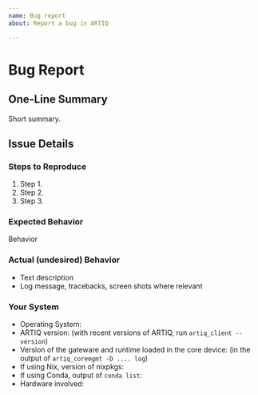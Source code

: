 ```yaml
---
name: Bug report
about: Report a bug in ARTIQ    

---
```


<!-- Above are non-Markdown tags for Github auto-prompting issue type. Template based on pylint: https://raw.githubusercontent.com/PyCQA/pylint/master/.github/ISSUE_TEMPLATE/ -->

# Bug Report

<!-- Thanks for reporting a bug report to ARTIQ! You can also discuss issues and ask questions on IRC (the [#m-labs channel on freenode](https://webchat.freenode.net/?channels=m-labs) or on the [ARTIQ mailing list](https://ssl.serverraum.org/lists/listinfo/artiq). Please check Github/those forums to avoid posting a repeat issue.  

Context helps us fix issues faster, so please include the following when relevant:
-->

## One-Line Summary

Short summary.

## Issue Details

### Steps to Reproduce

1. Step 1.
2. Step 2.
3. Step 3.

### Expected Behavior

Behavior

### Actual (undesired) Behavior

* Text description
* Log message, tracebacks, screen shots where relevant

### Your System

* Operating System:
* ARTIQ version: (with recent versions of ARTIQ, run ``artiq_client --version``)
* Version of the gateware and runtime loaded in the core device: (in the output of ``artiq_coremgmt -D .... log``)
* If using Nix, version of nixpkgs:
* If using Conda, output of `conda list`:
* Hardware involved:

<!--
For in-depth information on bug reporting, see:

http://www.chiark.greenend.org.uk/~sgtatham/bugs.html https://developer.mozilla.org/en-US/docs/Mozilla/QA/Bug_writing_guidelines
-->
